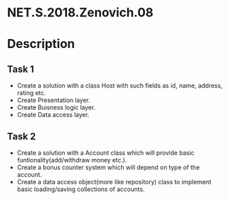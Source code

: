 # NET.S.2018.Zenovich.08

# Description

## Task 1
* Create a solution with a class Host with such fields as id, name, address, rating etc.
* Create Presentation layer.
* Create Buisness logic layer.
* Create Data access layer.

## Task 2
* Create a solution with a Account class which will provide basic funtionality(add/withdraw money etc.).
* Create a bonus counter system which will depend on type of the account.
* Create a data access object(more like repository) class to implement basic loading/saving collections of accounts.
